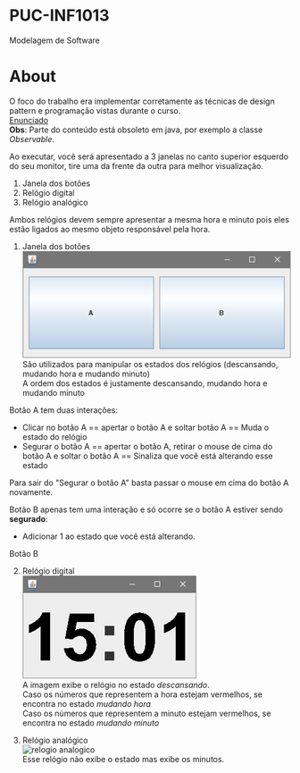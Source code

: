 # PUC-INF1013
Modelagem de Software

# About
O foco do trabalho era implementar corretamente as técnicas de design pattern e programação vistas durante o curso.  
[Enunciado](https://github.com/thiagola92/PUC-INF1013-Relogio/blob/master/1121561/RelogioDigital.pdf)  
**Obs**: Parte do conteúdo está obsoleto em java, por exemplo a classe *Observable*.  

Ao executar, você será apresentado a 3 janelas no canto superior esquerdo do seu monitor, tire uma da frente da outra para melhor visualização.  
1. Janela dos botões
2. Relógio digital
3. Relógio analógico

Ambos relógios devem sempre apresentar a mesma hora e minuto pois eles estão ligados ao mesmo objeto responsável pela hora.  

1) Janela dos botões  
![botoes](img/botoes.png)  
São utilizados para manipular os estados dos relógios (descansando, mudando hora e mudando minuto)  
A ordem dos estados é justamente descansando, mudando hora e mudando minuto  

Botão A tem duas interações:  
* Clicar no botão A == apertar o botão A e soltar botão A == Muda o estado do relógio
* Segurar o botão A == apertar o botão A, retirar o mouse de cima do botão A e soltar o botão A == Sinaliza que você está alterando esse estado

Para sair do "Segurar o botão A" basta passar o mouse em cima do botão A novamente.  

Botão B apenas tem uma interação e só ocorre se o botão A estiver sendo **segurado**:  
* Adicionar 1 ao estado que você está alterando.  

Botão B

2) Relógio digital  
![relogio digital](img/digital.png)  
A imagem exibe o relógio no estado *descansando*.  
Caso os números que representem a hora estejam vermelhos, se encontra no estado *mudando hora*  
Caso os números que representem a minuto estejam vermelhos, se encontra no estado *mudando minuto*  

3) Relógio analógico  
![relogio analogico](analogico.png)  
Esse relógio não exibe o estado mas exibe os minutos.  

